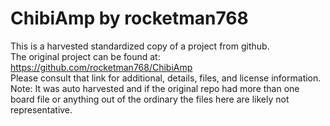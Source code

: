 
# ChibiAmp by rocketman768  
This is a harvested standardized copy of a project from github.  
The original project can be found at:  
https://github.com/rocketman768/ChibiAmp  
Please consult that link for additional, details, files, and license information.  
Note: It was auto harvested and if the original repo had more than one board file or anything out of the ordinary the files here are likely not representative.  
    